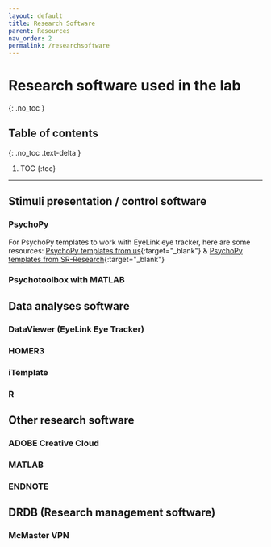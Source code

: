 ```yaml
---
layout: default
title: Research Software
parent: Resources
nav_order: 2
permalink: /researchsoftware
---
```


# Research software used in the lab
{: .no_toc }

## Table of contents
{: .no_toc .text-delta }

1. TOC
{:toc}

---

## Stimuli presentation / control software
### PsychoPy
For PsychoPy templates to work with EyeLink eye tracker, here are some resources: [PsychoPy templates from us](https://github.com/McMaster-Baby-Lab/PsychoPy_EyeLink_Templates){:target="_blank"} & [PsychoPy templates from SR-Research](https://www.sr-research.com/support/thread-7525.html){:target="_blank"}

### Psychotoolbox with MATLAB

## Data analyses software
### DataViewer (EyeLink Eye Tracker)
### HOMER3
### iTemplate
### R

## Other research software
### ADOBE Creative Cloud
### MATLAB
### ENDNOTE

## DRDB (Research management software)
### McMaster VPN
